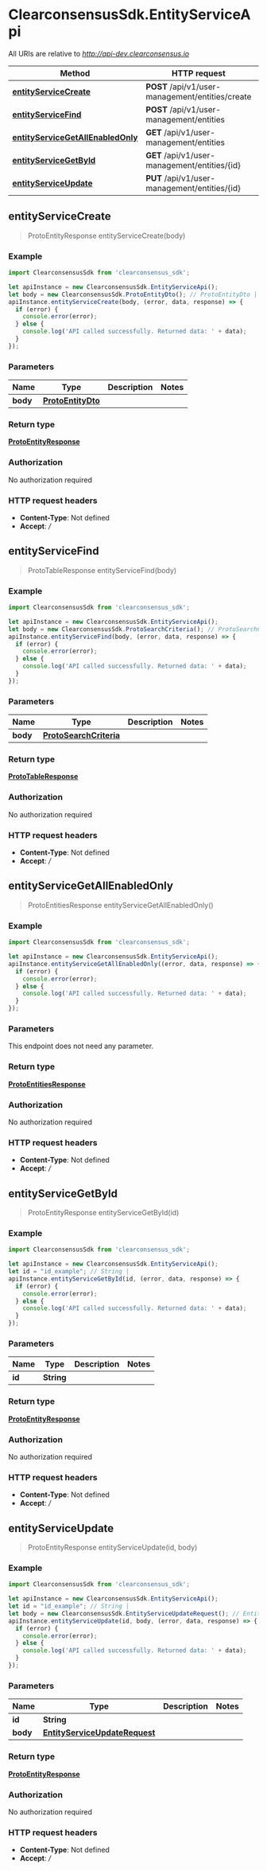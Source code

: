 # ClearconsensusSdk.EntityServiceApi

All URIs are relative to *http://api-dev.clearconsensus.io*

Method | HTTP request | Description
------------- | ------------- | -------------
[**entityServiceCreate**](EntityServiceApi.md#entityServiceCreate) | **POST** /api/v1/user-management/entities/create | 
[**entityServiceFind**](EntityServiceApi.md#entityServiceFind) | **POST** /api/v1/user-management/entities | 
[**entityServiceGetAllEnabledOnly**](EntityServiceApi.md#entityServiceGetAllEnabledOnly) | **GET** /api/v1/user-management/entities | 
[**entityServiceGetById**](EntityServiceApi.md#entityServiceGetById) | **GET** /api/v1/user-management/entities/{id} | 
[**entityServiceUpdate**](EntityServiceApi.md#entityServiceUpdate) | **PUT** /api/v1/user-management/entities/{id} | 



## entityServiceCreate

> ProtoEntityResponse entityServiceCreate(body)



### Example

```javascript
import ClearconsensusSdk from 'clearconsensus_sdk';

let apiInstance = new ClearconsensusSdk.EntityServiceApi();
let body = new ClearconsensusSdk.ProtoEntityDto(); // ProtoEntityDto | 
apiInstance.entityServiceCreate(body, (error, data, response) => {
  if (error) {
    console.error(error);
  } else {
    console.log('API called successfully. Returned data: ' + data);
  }
});
```

### Parameters


Name | Type | Description  | Notes
------------- | ------------- | ------------- | -------------
 **body** | [**ProtoEntityDto**](ProtoEntityDto.md)|  | 

### Return type

[**ProtoEntityResponse**](ProtoEntityResponse.md)

### Authorization

No authorization required

### HTTP request headers

- **Content-Type**: Not defined
- **Accept**: */*


## entityServiceFind

> ProtoTableResponse entityServiceFind(body)



### Example

```javascript
import ClearconsensusSdk from 'clearconsensus_sdk';

let apiInstance = new ClearconsensusSdk.EntityServiceApi();
let body = new ClearconsensusSdk.ProtoSearchCriteria(); // ProtoSearchCriteria | 
apiInstance.entityServiceFind(body, (error, data, response) => {
  if (error) {
    console.error(error);
  } else {
    console.log('API called successfully. Returned data: ' + data);
  }
});
```

### Parameters


Name | Type | Description  | Notes
------------- | ------------- | ------------- | -------------
 **body** | [**ProtoSearchCriteria**](ProtoSearchCriteria.md)|  | 

### Return type

[**ProtoTableResponse**](ProtoTableResponse.md)

### Authorization

No authorization required

### HTTP request headers

- **Content-Type**: Not defined
- **Accept**: */*


## entityServiceGetAllEnabledOnly

> ProtoEntitiesResponse entityServiceGetAllEnabledOnly()



### Example

```javascript
import ClearconsensusSdk from 'clearconsensus_sdk';

let apiInstance = new ClearconsensusSdk.EntityServiceApi();
apiInstance.entityServiceGetAllEnabledOnly((error, data, response) => {
  if (error) {
    console.error(error);
  } else {
    console.log('API called successfully. Returned data: ' + data);
  }
});
```

### Parameters

This endpoint does not need any parameter.

### Return type

[**ProtoEntitiesResponse**](ProtoEntitiesResponse.md)

### Authorization

No authorization required

### HTTP request headers

- **Content-Type**: Not defined
- **Accept**: */*


## entityServiceGetById

> ProtoEntityResponse entityServiceGetById(id)



### Example

```javascript
import ClearconsensusSdk from 'clearconsensus_sdk';

let apiInstance = new ClearconsensusSdk.EntityServiceApi();
let id = "id_example"; // String | 
apiInstance.entityServiceGetById(id, (error, data, response) => {
  if (error) {
    console.error(error);
  } else {
    console.log('API called successfully. Returned data: ' + data);
  }
});
```

### Parameters


Name | Type | Description  | Notes
------------- | ------------- | ------------- | -------------
 **id** | **String**|  | 

### Return type

[**ProtoEntityResponse**](ProtoEntityResponse.md)

### Authorization

No authorization required

### HTTP request headers

- **Content-Type**: Not defined
- **Accept**: */*


## entityServiceUpdate

> ProtoEntityResponse entityServiceUpdate(id, body)



### Example

```javascript
import ClearconsensusSdk from 'clearconsensus_sdk';

let apiInstance = new ClearconsensusSdk.EntityServiceApi();
let id = "id_example"; // String | 
let body = new ClearconsensusSdk.EntityServiceUpdateRequest(); // EntityServiceUpdateRequest | 
apiInstance.entityServiceUpdate(id, body, (error, data, response) => {
  if (error) {
    console.error(error);
  } else {
    console.log('API called successfully. Returned data: ' + data);
  }
});
```

### Parameters


Name | Type | Description  | Notes
------------- | ------------- | ------------- | -------------
 **id** | **String**|  | 
 **body** | [**EntityServiceUpdateRequest**](EntityServiceUpdateRequest.md)|  | 

### Return type

[**ProtoEntityResponse**](ProtoEntityResponse.md)

### Authorization

No authorization required

### HTTP request headers

- **Content-Type**: Not defined
- **Accept**: */*

